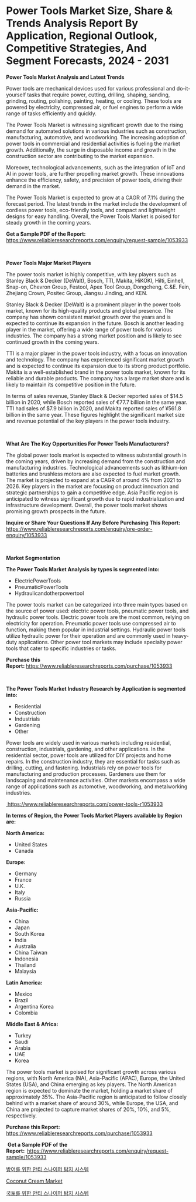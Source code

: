 <p><h1>Power Tools Market Size, Share & Trends Analysis Report By Application, Regional Outlook, Competitive Strategies, And Segment Forecasts, 2024 - 2031</h1></p><p><strong>Power Tools Market Analysis and Latest Trends</strong></p>
<p><p>Power tools are mechanical devices used for various professional and do-it-yourself tasks that require power, cutting, drilling, shaping, sanding, grinding, routing, polishing, painting, heating, or cooling. These tools are powered by electricity, compressed air, or fuel engines to perform a wide range of tasks efficiently and quickly.</p><p>The Power Tools Market is witnessing significant growth due to the rising demand for automated solutions in various industries such as construction, manufacturing, automotive, and woodworking. The increasing adoption of power tools in commercial and residential activities is fueling the market growth. Additionally, the surge in disposable income and growth in the construction sector are contributing to the market expansion.</p><p>Moreover, technological advancements, such as the integration of IoT and AI in power tools, are further propelling market growth. These innovations enhance the efficiency, safety, and precision of power tools, driving their demand in the market.</p><p>The Power Tools Market is expected to grow at a CAGR of 7.1% during the forecast period. The latest trends in the market include the development of cordless power tools, eco-friendly tools, and compact and lightweight designs for easy handling. Overall, the Power Tools Market is poised for steady growth in the coming years.</p></p>
<p><strong>Get a Sample PDF of the Report:&nbsp;</strong> <a href="https://www.reliableresearchreports.com/enquiry/request-sample/1053933">https://www.reliableresearchreports.com/enquiry/request-sample/1053933</a></p>
<p>&nbsp;</p>
<p><strong>Power Tools Major Market Players</strong></p>
<p><p>The power tools market is highly competitive, with key players such as Stanley Black & Decker (DeWalt), Bosch, TTI, Makita, HiKOKI, Hilti, Einhell, Snap-on, Chevron Group, Festool, Apex Tool Group, Dongcheng, C.&E. Fein, Zhejiang Crown, Positec Group, Jiangsu Jinding, and KEN.</p><p>Stanley Black & Decker (DeWalt) is a prominent player in the power tools market, known for its high-quality products and global presence. The company has shown consistent market growth over the years and is expected to continue its expansion in the future. Bosch is another leading player in the market, offering a wide range of power tools for various industries. The company has a strong market position and is likely to see continued growth in the coming years.</p><p>TTI is a major player in the power tools industry, with a focus on innovation and technology. The company has experienced significant market growth and is expected to continue its expansion due to its strong product portfolio. Makita is a well-established brand in the power tools market, known for its reliable and durable products. The company has a large market share and is likely to maintain its competitive position in the future.</p><p>In terms of sales revenue, Stanley Black & Decker reported sales of $14.5 billion in 2020, while Bosch reported sales of €77.7 billion in the same year. TTI had sales of $7.9 billion in 2020, and Makita reported sales of ¥561.8 billion in the same year. These figures highlight the significant market size and revenue potential of the key players in the power tools industry.</p></p>
<p>&nbsp;</p>
<p><strong>What Are The Key Opportunities For Power Tools Manufacturers?</strong></p>
<p><p>The global power tools market is expected to witness substantial growth in the coming years, driven by increasing demand from the construction and manufacturing industries. Technological advancements such as lithium-ion batteries and brushless motors are also expected to fuel market growth. The market is projected to expand at a CAGR of around 4% from 2021 to 2026. Key players in the market are focusing on product innovation and strategic partnerships to gain a competitive edge. Asia Pacific region is anticipated to witness significant growth due to rapid industrialization and infrastructure development. Overall, the power tools market shows promising growth prospects in the future.</p></p>
<p><strong>Inquire or Share Your Questions If Any Before Purchasing This Report:</strong> <a href="https://www.reliableresearchreports.com/enquiry/pre-order-enquiry/1053933">https://www.reliableresearchreports.com/enquiry/pre-order-enquiry/1053933</a></p>
<p>&nbsp;</p>
<p><strong>Market Segmentation</strong></p>
<p><strong>The Power Tools Market Analysis by types is segmented into:</strong></p>
<p><ul><li>ElectricPowerTools</li><li>PneumaticPowerTools</li><li>Hydraulicandotherpowertool</li></ul></p>
<p><p>The power tools market can be categorized into three main types based on the source of power used: electric power tools, pneumatic power tools, and hydraulic power tools. Electric power tools are the most common, relying on electricity for operation. Pneumatic power tools use compressed air to function, making them popular in industrial settings. Hydraulic power tools utilize hydraulic power for their operation and are commonly used in heavy-duty applications. Other power tool markets may include specialty power tools that cater to specific industries or tasks.</p></p>
<p><strong>Purchase this Report:&nbsp;</strong><a href="https://www.reliableresearchreports.com/purchase/1053933">https://www.reliableresearchreports.com/purchase/1053933</a></p>
<p>&nbsp;</p>
<p><strong>The Power Tools Market Industry Research by Application is segmented into:</strong></p>
<p><ul><li>Residential</li><li>Construction</li><li>Industrials</li><li>Gardening</li><li>Other</li></ul></p>
<p><p>Power tools are widely used in various markets including residential, construction, industrials, gardening, and other applications. In the residential sector, power tools are utilized for DIY projects and home repairs. In the construction industry, they are essential for tasks such as drilling, cutting, and fastening. Industrials rely on power tools for manufacturing and production processes. Gardeners use them for landscaping and maintenance activities. Other markets encompass a wide range of applications such as automotive, woodworking, and metalworking industries.</p></p>
<p><a href="https://www.reliableresearchreports.com/power-tools-r1053933">&nbsp;https://www.reliableresearchreports.com/power-tools-r1053933</a></p>
<p><strong>In terms of Region, the Power Tools Market Players available by Region are:</strong></p>
<p>
    <p> <strong> North America: </strong>
        <ul>
            <li>United States</li>
            <li>Canada</li>
        </ul>
        </p> 
    <p> <strong> Europe: </strong>
        <ul>
            <li>Germany</li>
            <li>France</li>
            <li>U.K.</li>
            <li>Italy</li>
            <li>Russia</li>
        </ul>
        </p> 
    <p> <strong> Asia-Pacific: </strong>
        <ul>
            <li>China</li>
            <li>Japan</li>
            <li>South Korea</li>
            <li>India</li>
            <li>Australia</li>
            <li>China Taiwan</li>
            <li>Indonesia</li>
            <li>Thailand</li>
            <li>Malaysia</li>
        </ul>
        </p> 
    <p> <strong> Latin America: </strong>
        <ul>
            <li>Mexico</li>
            <li>Brazil</li>
            <li>Argentina Korea</li>
            <li>Colombia</li>
        </ul>
        </p> 
    <p> <strong> Middle East & Africa: </strong>
        <ul>
            <li>Turkey</li>
            <li>Saudi</li>
            <li>Arabia</li>
            <li>UAE</li>
            <li>Korea</li>
        </ul>
    </p>
    </p>
<p><p>The power tools market is poised for significant growth across various regions, with North America (NA), Asia-Pacific (APAC), Europe, the United States (USA), and China emerging as key players. The North American region is expected to dominate the market, holding a market share of approximately 35%. The Asia-Pacific region is anticipated to follow closely behind with a market share of around 30%, while Europe, the USA, and China are projected to capture market shares of 20%, 10%, and 5%, respectively.</p></p>
<p><strong>Purchase this Report: </strong><a href="https://www.reliableresearchreports.com/purchase/1053933">https://www.reliableresearchreports.com/purchase/1053933</a></p>
<p>&nbsp;<strong>Get a Sample PDF of the Report:&nbsp;&nbsp;</strong><a href="https://www.reliableresearchreports.com/enquiry/request-sample/1053933">https://www.reliableresearchreports.com/enquiry/request-sample/1053933</a></p>
<p><strong></strong></p>
<p><p><a href="https://medium.com/@seanturner6262/2024%EB%85%84%EB%B6%80%ED%84%B0-2031%EB%85%84%EA%B9%8C%EC%A7%80-%EB%B0%A9%EC%96%B4-%EC%8B%9C%EC%9E%A5%EC%9D%84-%EC%9C%84%ED%95%9C-%EC%95%88%ED%8B%B0-%EC%8A%A4%EB%82%98%EC%9D%B4%ED%8D%BC-%EA%B0%90%EC%A7%80-%EC%8B%9C%EC%8A%A4%ED%85%9C%EC%9D%98-%EC%84%B1%EC%9E%A5-%EC%A0%84%EB%A7%9D%EC%9D%80-9-cagr%EB%A1%9C-%EC%98%88%EC%83%81%EB%90%98%EB%A9%B0-%EC%8B%9C%EC%9E%A5%EC%9D%98-%EB%8F%99%ED%96%A5-%EB%B6%84%EC%84%9D%EC%9D%80-%EC%9D%91%EC%9A%A9-%ED%94%84%EB%A1%9C%EA%B7%B8%EB%9E%A8-%EC%A7%80%EC%97%AD-%EC%A0%84%EB%A7%9D-%EB%B0%8F-%EC%88%98%EC%9D%B5-%ED%88%AC%EC%98%81%EC%9D%84-49c8009b4545">방어를 위한 안티 스나이퍼 탐지 시스템</a></p><p><a href="https://github.com/shotows/Market-Research-Report-List-3/blob/main/coconut-cream-market.md">Coconut Cream Market</a></p><p><a href="https://medium.com/@ornellwebst/%EA%B8%80%EB%A1%9C%EB%B2%8C-%EC%95%88%ED%8B%B0-%EC%8A%A4%EB%82%98%EC%9D%B4%ED%8D%BC-%ED%83%90%EC%A7%80-%EC%8B%9C%EC%8A%A4%ED%85%9C%EC%9D%84-%EC%9C%84%ED%95%9C-%EA%B5%AD%ED%86%A0-%EC%95%88%EB%B3%B4-%EC%8B%9C%EC%9E%A5-%EB%B6%80%EB%AC%B8-%EC%9C%A0%ED%98%95-%EC%9D%91%EC%9A%A9-%ED%94%84%EB%A1%9C%EA%B7%B8%EB%9E%A8-%EC%8B%9C%EC%9E%A5-%ED%94%8C%EB%A0%88%EC%9D%B4%EC%96%B4-%EC%A0%84%EB%9E%B5-%EC%A7%80%EC%97%AD%EB%B3%84-%EC%84%B1%EC%9E%A5-%EB%8F%99%ED%96%A5-%EB%B0%8F-%EB%AF%B8%EB%9E%98-%EC%A0%84%EB%A7%9D-2024%EB%85%84-2031%EB%85%84-41dd4b1bbcef">국토를 위한 안티 스나이퍼 탐지 시스템</a></p></p>